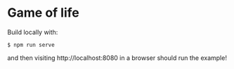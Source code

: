 # Game of life

Build locally with:

```
$ npm run serve
```

and then visiting http://localhost:8080 in a browser should run the example!
